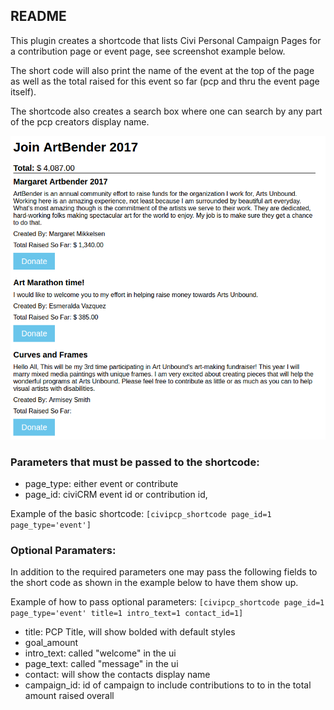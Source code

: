 README
------
This plugin creates a shortcode that lists Civi Personal Campaign Pages for a contribution page or event page, see screenshot example below.

The short code will also print the name of the event at the top of the page as well as the total raised for this event so far (pcp and thru the event page itself).

The shortcode also creates a search box where one can search by any part of the pcp creators display name.

![civipcpexp.png](civipcpexp.png)

### Parameters that must be passed to the shortcode:

+ page_type: either event or contribute
+ page_id: civiCRM event id or contribution id,

Example of the basic shortcode: `[civipcp_shortcode page_id=1 page_type='event']`

### Optional Paramaters:

In addition to the required parameters one may pass the following fields to the short code as shown in the example below to have them show up.

Example of how to pass optional parameters: `[civipcp_shortcode page_id=1 page_type='event' title=1 intro_text=1 contact_id=1]`

+ title: PCP Title, will show bolded with default styles
+ goal_amount
+ intro_text: called "welcome" in the ui
+ page_text: called "message" in the ui
+ contact: will show the contacts display name
+ campaign_id: id of campaign to include contributions to to in the total amount raised overall
